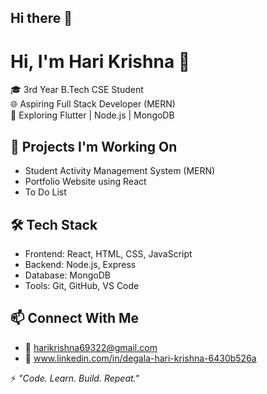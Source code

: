 ## Hi there 👋

# Hi, I'm Hari Krishna 👋

🎓 3rd Year B.Tech CSE Student  
🌐 Aspiring Full Stack Developer (MERN)  
🔧 Exploring Flutter | Node.js | MongoDB  

## 🚀 Projects I'm Working On
- Student Activity Management System (MERN)
- Portfolio Website using React
- To Do List

## 🛠️ Tech Stack
- Frontend: React, HTML, CSS, JavaScript
- Backend: Node.js, Express
- Database: MongoDB
- Tools: Git, GitHub, VS Code

## 📫 Connect With Me
- 📧 harikrishna69322@gmail.com
- 🔗 www.linkedin.com/in/degala-hari-krishna-6430b526a

⚡ *"Code. Learn. Build. Repeat."*
